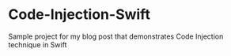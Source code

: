 # Code-Injection-Swift
Sample project for my blog post that demonstrates Code Injection technique in Swift
